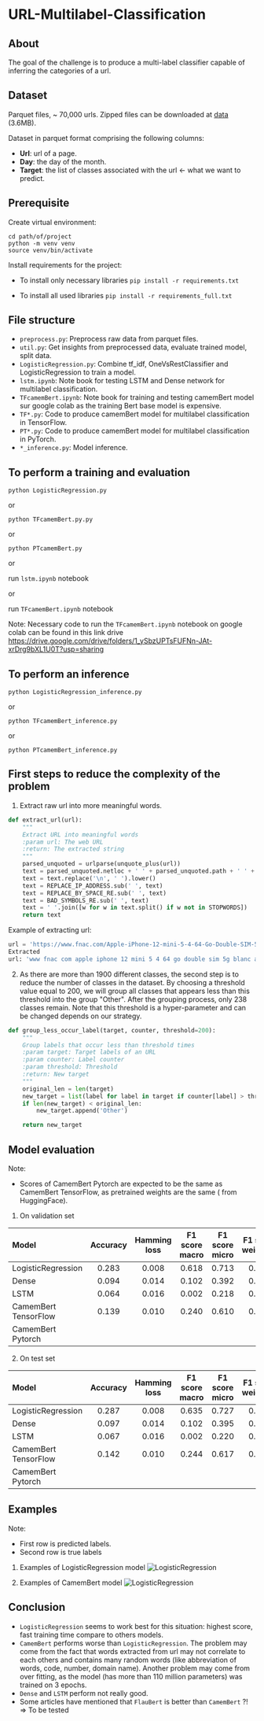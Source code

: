 # URL-Multilabel-Classification

## About

The goal of the challenge is to produce a multi-label classifier capable of inferring the categories of a url.

## Dataset

Parquet files, ~ 70,000 urls. Zipped files can be downloaded
at [data](https://drive.google.com/file/d/1q4EYndbegewI6wc59CiJSY6t9YitnHD4/view?usp=sharing) (3.6MB).

Dataset in parquet format comprising the following columns:

- **Url**: url of a page.
- **Day**: the day of the month.
- **Target**: the list of classes associated with the url ← what we want to predict.

## Prerequisite

Create virtual environment:

```
cd path/of/project
python -m venv venv
source venv/bin/activate
```

Install requirements for the project:
- To install only necessary libraries
```pip install -r requirements.txt```

- To install all used libraries
```pip install -r requirements_full.txt```

## File structure

- ```preprocess.py```: Preprocess raw data from parquet files.
- ```util.py```: Get insights from preprocessed data, evaluate trained model, split data.
- ```LogisticRegression.py```: Combine tf_idf, OneVsRestClassifier and LogisticRegression to train a model.
- ```lstm.ipynb```: Note book for testing LSTM and Dense network for multilabel classification.
- ```TFcamemBert.ipynb```: Note book for training and testing camemBert model sur google colab as the training Bert base
  model is expensive.
- ```TF*.py```: Code to produce camemBert model for multilabel classification in TensorFlow.
- ```PT*.py```: Code to produce camemBert model for multilabel classification in PyTorch.
- ```*_inference.py```: Model inference.

## To perform a training and evaluation
```python LogisticRegression.py```

or

```python TFcamemBert.py.py```

or

```python PTcamemBert.py```

or 

run ```lstm.ipynb``` notebook

or

run ```TFcamemBert.ipynb``` notebook

Note: Necessary code to run the ```TFcamemBert.ipynb``` notebook on google colab can be found in this link drive https://drive.google.com/drive/folders/1_ySbzUPTsFUFNn-JAt-xrDrg9bXL1U0T?usp=sharing

## To perform an inference
```python LogisticRegression_inference.py```

or

```python TFcamemBert_inference.py```

or

```python PTcamemBert_inference.py```

## First steps to reduce the complexity of the problem

1. Extract raw url into more meaningful words.

```python
def extract_url(url):
    """
    Extract URL into meaningful words
    :param url: The web URL
    :return: The extracted string
    """
    parsed_unquoted = urlparse(unquote_plus(url))
    text = parsed_unquoted.netloc + ' ' + parsed_unquoted.path + ' ' + parsed_unquoted.params + ' ' + parsed_unquoted.query
    text = text.replace('\n', ' ').lower()
    text = REPLACE_IP_ADDRESS.sub(' ', text)
    text = REPLACE_BY_SPACE_RE.sub(' ', text)
    text = BAD_SYMBOLS_RE.sub(' ', text)
    text = ' '.join([w for w in text.split() if w not in STOPWORDS])
    return text
```

Example of extracting url:

```python
url = 'https://www.fnac.com/Apple-iPhone-12-mini-5-4-64-Go-Double-SIM-5G-Blanc/a13745982/w-4'
Extracted
url: 'www fnac com apple iphone 12 mini 5 4 64 go double sim 5g blanc a13745982 w 4'
```

2. As there are more than 1900 different classes, the second step is to reduce the number of classes in the dataset. By
   choosing a threshold value equal to 200, we will group all classes that appears less than this threshold into the
   group "Other". After the grouping process, only 238 classes remain. Note that this threshold is a hyper-parameter and
   can be changed depends on our strategy.

```python
def group_less_occur_label(target, counter, threshold=200):
    """
    Group labels that occur less than threshold times
    :param target: Target labels of an URL
    :param counter: Label counter
    :param threshold: Threshold
    :return: New target
    """
    original_len = len(target)
    new_target = list(label for label in target if counter[label] > threshold)
    if len(new_target) < original_len:
        new_target.append('Other')

    return new_target
```

## Model evaluation

Note:

- Scores of CamemBert Pytorch are expected to be the same as CamemBert TensorFlow, as pretrained weights are the same (
  from HuggingFace).

1. On validation set

| Model | Accuracy | Hamming loss | F1 score macro | F1 score micro | F1 score weighted |
| :------------- |:-------------:|:-------------:|:-------------:|:-------------:| :-----:|
|LogisticRegression| 0.283 | 0.008 | 0.618 | 0.713 | 0.698 |
|Dense | 0.094 | 0.014 | 0.102 | 0.392 | 0.631 |
| LSTM | 0.064 | 0.016 | 0.002 | 0.218 | 0.703 |
| CamemBert TensorFlow | 0.139 | 0.010 | 0.240 | 0.610 | 0.498 |
| CamemBert Pytorch |

2. On test set

| Model | Accuracy | Hamming loss | F1 score macro | F1 score micro | F1 score weighted |
| :------------- |:-------------:|:-------------:|:-------------:|:-------------:| :-----:|
|LogisticRegression| 0.287 | 0.008 | 0.635 | 0.727 | 0.712 |
|Dense | 0.097 | 0.014 | 0.102 | 0.395 | 0.641 |
| LSTM | 0.067 | 0.016 | 0.002 | 0.220 | 0.707 |
| CamemBert TensorFlow | 0.142 | 0.010 | 0.244 | 0.617 | 0.505 |
| CamemBert Pytorch |

## Examples

Note:

- First row is predicted labels.
- Second row is true labels

1. Examples of LogisticRegression model
   ![LogisticRegression](imgs/LogisticReg.png)

2. Examples of CamemBert model
   ![LogisticRegression](imgs/camemBert.png)

## Conclusion

- ```LogisticRegression``` seems to work best for this situation: highest score, fast training time compare to others
  models.
- ```CamemBert``` performs worse than ```LogisticRegression```. The problem may come from the fact that words extracted
  from url may not correlate to each others and contains many random words (like abbreviation of words, code, number,
  domain name). Another problem may come from over fitting, as the model (has more than 110 million parameters) was
  trained on 3 epochs.
- ```Dense``` and ```LSTM``` perform not really good.
- Some articles have mentioned that ```FlauBert``` is better than ```CamemBert``` ?! => To be tested
